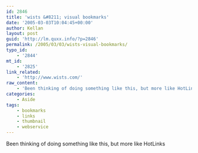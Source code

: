 ```yaml
---
id: 2846
title: 'wists &#8211; visual bookmarks'
date: '2005-03-03T10:04:45+00:00'
author: Kellan
layout: post
guid: 'http://lm.quxx.info/?p=2846'
permalink: /2005/03/03/wists-visual-bookmarks/
typo_id:
    - '2844'
mt_id:
    - '2825'
link_related:
    - 'http://www.wists.com/'
raw_content:
    - 'Been thinking of doing something like this, but more like HotLinks'
categories:
    - Aside
tags:
    - bookmarks
    - links
    - thumbnail
    - webservice
---
```


Been thinking of doing something like this, but more like HotLinks